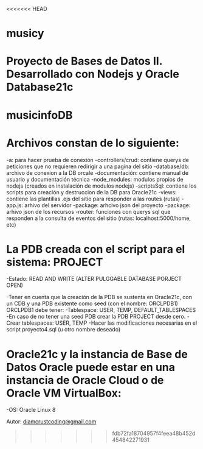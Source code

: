 <<<<<<< HEAD
# musicy
Proyecto de Bases de Datos II. Desarrollado con Nodejs y Oracle Database21c
=======
# musicinfoDB

# Archivos constan de lo siguiente:
  -a: para hacer prueba de conexión
  -controllers/crud: contiene querys de peticiones que no requieren redirigir a una pagina del sitio
  -database/db: archivo de conexion a la DB orcale
  -documentación: contiene manual de usuario y documentación técnica
  -node_modules: modulos propios de nodejs (creados en instalación de modulos nodejs)
  -scriptsSql: contiene los scripts para creación y destruccion de la DB para Oracle21c
  -views: contiene las plantillas .ejs del sitio para responder a las routes (rutas)
  -app.js: arhivo del servidor
  -package: arhcivo json del proyecto
  -package: arhivo json de los recursos
  -router: funciones con querys sql que responden a la consulta de eventos del sitio (rutas: localhost:5000/home, etc)

# La PDB creada con el script para el sistema: PROJECT
  -Estado: READ AND WRITE (ALTER PULGGABLE DATABASE PORJECT OPEN)

  -Tener en cuenta que la creación de la PDB se sustenta en Oracle21c, con un CDB y una PDB existente como seed (con el nombre: ORCLPDB1)
  ORCLPDB1 debe tener:
    -Tablespace: USER, TEMP, DEFAULT_TABLESPACES
    -En caso de no tener una seed PDB crear la PDB PROJECT desde cero.
      -Crear tablespaces:  USER, TEMP
    -Hacer las modificaciones necesarias en el script proyecto4.sql (u otro nombre deseado)

# Oracle21c y la instancia de Base de Datos Oracle puede estar en una instancia de Oracle Cloud o de Oracle VM VirtualBox:
  -OS: Oracle Linux 8


Autor:
  diamcrustcoding@gmail.com

>>>>>>> fdb72fa18704957f4feea48b452d454842271931

